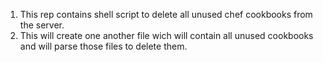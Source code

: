 1. This rep contains shell script to delete all unused chef cookbooks from the server.
2. This will create one another file wich will contain all unused cookbooks and will parse those files to delete them.


